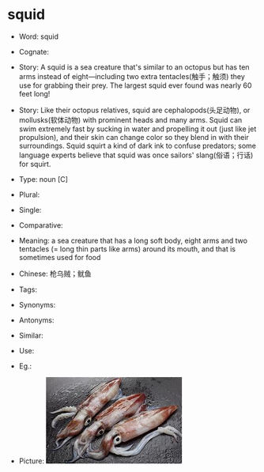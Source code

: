 # squid

- Word: squid
- Cognate: 
- Story: A squid is a sea creature that's similar to an octopus but has ten arms instead of eight—including two extra tentacles(触手；触须) they use for grabbing their prey. The largest squid ever found was nearly 60 feet long!
- Story: Like their octopus relatives, squid are cephalopods(头足动物), or mollusks(软体动物) with prominent heads and many arms. Squid can swim extremely fast by sucking in water and propelling it out (just like jet propulsion), and their skin can change color so they blend in with their surroundings. Squid squirt a kind of dark ink to confuse predators; some language experts believe that squid was once sailors' slang(俗语；行话) for squirt.

- Type: noun [C]
- Plural: 
- Single: 
- Comparative: 
- Meaning: a sea creature that has a long soft body, eight arms and two tentacles (= long thin parts like arms) around its mouth, and that is sometimes used for food
- Chinese: 枪乌贼；鱿鱼
- Tags: 
- Synonyms: 
- Antonyms: 
- Similar: 
- Use: 
- Eg.: 
- Picture: ![](images/squid.jpeg)

